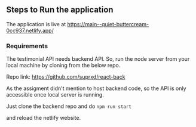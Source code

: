 ## Steps to Run the application

The application is live at https://main--quiet-buttercream-0cc937.netlify.app/

### Requirements
The testimonial API needs backend API. So, run the node server from your local machine by cloning from the below repo.

Repo link: https://github.com/suprxd/react-back

As the assigment didn't mention to host backend code, so the API is only accessible once local server is running.

Just clone the backend repo and do `npm run start`

and reload the netlify website.